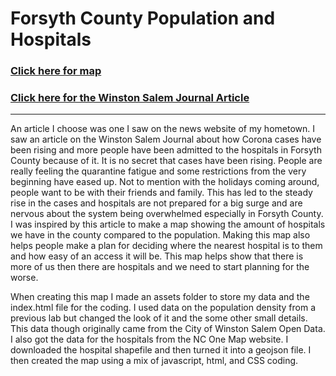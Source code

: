 # Forsyth County Population and Hospitals
### [Click here for map](https://fogartycb.github.io/ForsythCo._Population_Hospitals/) 
### [Click here for the Winston Salem Journal Article](https://journalnow.com/news/local/forsyth-reports-268-new-covid-cases-friday-more-patients-are-hospitalized-in-triad-region-than/article_7738d3f0-30d7-11eb-8ef3-d7234e6b8d9d.html)
-------------------------------------
An article I choose was one I saw on the news website of my hometown.  I saw an article on the Winston Salem Journal about how Corona cases have been rising and more people have been admitted to the hospitals in Forsyth County because of it.  It is no secret that cases have been rising.  People are really feeling the quarantine fatigue and some restrictions from the very beginning have eased up.  Not to mention with the holidays coming around, people want to be with their friends and family.  This has led to the steady rise in the cases and hospitals are not prepared for a big surge and are nervous about the system being overwhelmed especially in Forsyth County.  I was inspired by this article to make a map showing the amount of hospitals we have in the county compared to the population.  Making this map also helps people make a plan for deciding where the nearest hospital is to them and how easy of an access it will be.  This map helps show that there is more of us then there are hospitals and we need to start planning for the worse. 

When creating this map I made an assets folder to store my data and the index.html file for the coding.  I used data on the population density from a previous lab but changed the look of it and the some other small details.  This data though originally came from the City of Winston Salem Open Data.  I also got the data for the hospitals from the NC One Map website.  I downloaded the hospital shapefile and then turned it into a geojson file.  I then created the map using a mix of javascript, html, and CSS coding.      
